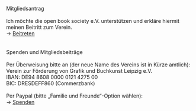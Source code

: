 Mitgliedsantrag  
\
Ich möchte die open book society e.V. unterstützen und erkläre hiermit meinen Beitritt zum Verein.  
→ [Beitreten](https://forms.gle/cbyK2GpbFPEC9jvG9)  
\
\
Spenden und Mitgliedsbeiträge  
\
Per Überweisung bitte an (der neue Name des Vereins ist in Kürze amtlich):  
Verein zur Förderung von Grafik und Buchkunst Leipzig e.V.    
IBAN: DE94 8608 0000 0121 4275 00  
BIC: DRESDEFF860 (Commerzbank)  
\
Per Paypal (bitte „Familie und Freunde“-Option wählen):  
→ [Spenden](https://paypal.me/openbooksociety)
